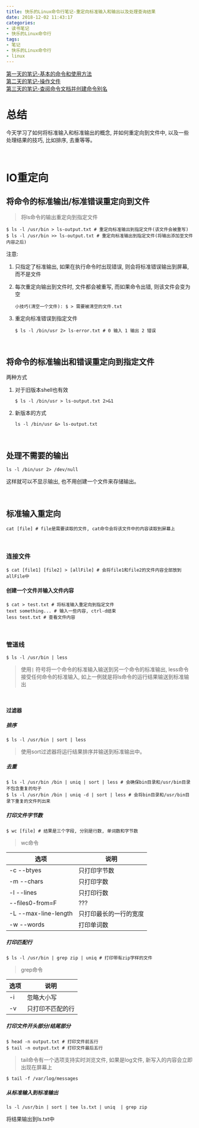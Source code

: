 ```yaml
---
title: 快乐的Linux命令行笔记-重定向标准输入和输出以及处理查询结果
date: 2018-12-02 11:43:17
categories:
- 读书笔记
- 快乐的Linux命令行
tags:
- 笔记
- 快乐的Linux命令行
- linux
---
```



[第一天的笔记-基本的命令和使用方法](/linux/The_Linux_Command_Line/The-Linux-Command-Line-read-note-1Day.html)<br>[第二天的笔记-操作文件](/linux/The_Linux_Command_Line/The-Linux-Command-Line-read-note-2Day.html)<br>[第三天的笔记-查阅命令文档并创建命令别名](/linux/The_Linux_Command_Line/The-Linux-Command-Line-read-note-3Day.html)<br>

# 总结

今天学习了如何将标准输入和标准输出的概念, 并如何重定向到文件中, 以及一些处理结果的技巧, 比如排序, 去重等等。

<!--more-->

<br>

# IO重定向

## 将命令的标准输出/标准错误重定向到文件

> 将ls命令的输出重定向到指定文件

```shell
$ ls -l /usr/bin > ls-output.txt # 重定向标准输出到指定文件(该文件会被重写)
$ ls -l /usr/bin >> ls-output.txt # 重定向标准输出到指定文件(将输出添加至文件内容之后)
```

注意:

1. 只指定了标准输出, 如果在执行命令时出现错误, 则会将标准错误输出到屏幕, 而不是文件

2. 每次重定向输出到文件时, 文件都会被重写, 而如果命令出错, 则该文件会变为空

   ```shell
   小技巧(清空一个文件): $ > 需要被清空的文件.txt
   ```

3. 重定向标准错误到指定文件 

   ```shell
   $ ls -l /bin/usr 2> ls-error.txt # 0 输入 1 输出 2 错误
   ```

   <br>


## 将命令的标准输出和错误重定向到指定文件

两种方式

1. 对于旧版本shell也有效

   ```shell
   $ ls -l /bin/usr > ls-output.txt 2>&1
   ```

2. 新版本的方式

   ```shell
   ls -l /bin/usr &> ls-output.txt
   ```

<br>

## 处理不需要的输出

```shell
ls -l /bin/usr 2> /dev/null
```

这样就可以不显示输出, 也不用创建一个文件来存储输出。

<br>

## 标准输入重定向

```shell
cat [file] # file是需要读取的文件, cat命令会将该文件中的内容读取到屏幕上
```

<br>

### 连接文件

```shell
$ cat [file1] [file2] > [allFile] # 会将file1和file2的文件内容全部放到allFile中
```

#### 创建一个文件并输入文件内容

```shell
$ cat > test.txt # 将标准输入重定向到指定文件
text something... # 输入一些内容, ctrl-d结束
less test.txt # 查看文件内容
```

<br>

### 管道线

```shell
$ ls -l /usr/bin | less
```

> 使用`|` 符号将一个命令的标准输入输送到另一个命令的标准输出, less命令接受任何命令的标准输入, 如上一例就是将ls命令的运行结果输送到标准输出

<br>

#### 过滤器

##### 排序

```shell
$ ls -l /usr/bin | sort | less
```

> 使用sort过滤器将运行结果排序并输送到标准输出中。

##### 去重

```shell
$ ls -l /usr/bin /bin | uniq | sort | less # 会确保bin目录和/usr/bin目录不包含重复的句子
$ ls -l /usr/bin /bin | uniq -d | sort | less # 会将bin目录和/usr/bin目录下重复的文件列出来
```

##### 打印文件字节数

```shell
$ wc [file] # 结果是三个字段, 分别是行数, 单词数和字节数
```

> wc命令

| 选项                   | 说明          |
| -------------------- | ----------- |
| -c --btyes           | 只打印字节数      |
| -m --chars           | 只打印字数       |
| -l --lines           | 只打印行数       |
| --files0-from=F      | ???         |
| -L --max-line-length | 只打印最长的一行的宽度 |
| -w --words           | 打印单词数       |

##### 打印匹配行

```shell
$ ls -l /usr/bin | grep zip | uniq # 打印带有zip字样的文件
```

> grep命令

| 选项   | 说明       |
| ---- | -------- |
| -i   | 忽略大小写    |
| -v   | 只打印不匹配的行 |

##### 打印文件开头部分/结尾部分

```shell
$ head -n output.txt # 打印文件前五行
$ tail -n output.txt # 打印文件最后五行
```

> tail命令有一个选项支持实时浏览文件, 如果是log文件, 新写入的内容会立即出现在屏幕上

```shell
$ tail -f /var/log/messages
```

##### 从标准输入到标准输出

```shell
ls -l /usr/bin | sort | tee ls.txt | uniq  | grep zip
```

将结果输出到ls.txt中
